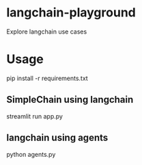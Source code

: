 # langchain-playground
Explore langchain use cases

# Usage
pip install -r requirements.txt

## SimpleChain using langchain
streamlit run app.py

## langchain using agents
python agents.py

